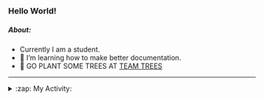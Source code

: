 ### Hello World!

##### About:
- Currently I am a student.
- 🌱 I’m learning how to make better documentation.
- 🌱 GO PLANT SOME TREES AT [TEAM TREES](https://teamtrees.org/)

---
<details>
  <summary>:zap: My Activity:</summary>
  
<!--START_SECTION:waka-->
![Code Time](http://img.shields.io/badge/Code%20Time-1%2C096%20hrs%2047%20mins-blue)

**I'm a Night 🦉** 

```text
🌞 Morning                1397 commits        ██░░░░░░░░░░░░░░░░░░░░░░░   09.19 % 
🌆 Daytime                5248 commits        █████████░░░░░░░░░░░░░░░░   34.53 % 
🌃 Evening                4377 commits        ███████░░░░░░░░░░░░░░░░░░   28.80 % 
🌙 Night                  4176 commits        ███████░░░░░░░░░░░░░░░░░░   27.48 % 
```
📅 **I'm Most Productive on Wednesday** 

```text
Monday                   2301 commits        ████░░░░░░░░░░░░░░░░░░░░░   15.14 % 
Tuesday                  1841 commits        ███░░░░░░░░░░░░░░░░░░░░░░   12.11 % 
Wednesday                3614 commits        ██████░░░░░░░░░░░░░░░░░░░   23.78 % 
Thursday                 1922 commits        ███░░░░░░░░░░░░░░░░░░░░░░   12.65 % 
Friday                   1511 commits        ██░░░░░░░░░░░░░░░░░░░░░░░   09.94 % 
Saturday                 1373 commits        ██░░░░░░░░░░░░░░░░░░░░░░░   09.03 % 
Sunday                   2636 commits        ████░░░░░░░░░░░░░░░░░░░░░   17.34 % 
```


📊 **This Week I Spent My Time On** 

```text
🔥 Editors: 
VS Code                  7 hrs 30 mins       █████████████████████████   100.00 % 

🐱‍💻 Projects: 
CSF22                    4 hrs 18 mins       ██████████████░░░░░░░░░░░   57.45 % 
praise                   2 hrs 33 mins       █████████░░░░░░░░░░░░░░░░   34.15 % 
TEA-onboarding-bot       21 mins             █░░░░░░░░░░░░░░░░░░░░░░░░   04.67 % 
technocean-frontend      16 mins             █░░░░░░░░░░░░░░░░░░░░░░░░   03.65 % 
CSF                      0 secs              ░░░░░░░░░░░░░░░░░░░░░░░░░   00.09 % 
```


 Last Updated on 11/04/2023 17:08:07 UTC
<!--END_SECTION:waka-->
</details>
